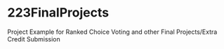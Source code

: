 # 223FinalProjects
Project Example for Ranked Choice Voting and other Final Projects/Extra Credit Submission
